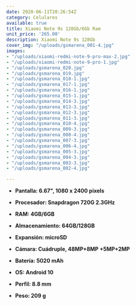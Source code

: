 ```yaml
---
date: 2020-06-11T20:26:54Z
category: Celulares
available: true
title: Xiaomi Note 9s 128Gb/6Gb Ram
unit_price: '265.00'
description: Xiaomi Note 9s 128Gb
cover_img: "/uploads/gsmarena_001-4.jpg"
images:
- "/uploads/xiaomi-redmi-note-9-pro-max-2.jpg"
- "/uploads/xiaomi-redmi-note-9-pro-1.jpg"
- "/uploads/gsmarena_020.jpg"
- "/uploads/gsmarena_019.jpg"
- "/uploads/gsmarena_018-1.jpg"
- "/uploads/gsmarena_017-1.jpg"
- "/uploads/gsmarena_016-1.jpg"
- "/uploads/gsmarena_015-1.jpg"
- "/uploads/gsmarena_014-3.jpg"
- "/uploads/gsmarena_013-3.jpg"
- "/uploads/gsmarena_012-3.jpg"
- "/uploads/gsmarena_011-3.jpg"
- "/uploads/gsmarena_010-4.jpg"
- "/uploads/gsmarena_009-3.jpg"
- "/uploads/gsmarena_008-4.jpg"
- "/uploads/gsmarena_007-3.jpg"
- "/uploads/gsmarena_006-4.jpg"
- "/uploads/gsmarena_005-3.jpg"
- "/uploads/gsmarena_004-3.jpg"
- "/uploads/gsmarena_003-3.jpg"
- "/uploads/gsmarena_002-4.jpg"

---
```

* **Pantalla: 6.67", 1080 x 2400 pixels**
* **Procesador: Snapdragon 720G 2.3GHz**
* **RAM: 4GB/6GB**
* **Almacenamiento: 64GB/128GB**
* **Expansión: microSD**


* **Cámara: Cuádruple, 48MP+8MP +5MP+2MP**
* **Batería: 5020 mAh**
* **OS: Android 10**
* **Perfil: 8.8 mm**
* **Peso: 209 g**
